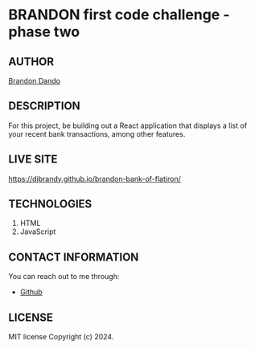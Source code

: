
# BRANDON first code challenge - phase two
## AUTHOR
[Brandon Dando](https://github.com/djBrandy)

## DESCRIPTION
For this project, be building out a React application that displays a list of your recent bank transactions, among other features.

## LIVE SITE
https://djbrandy.github.io/brandon-bank-of-flatiron/

## TECHNOLOGIES
1. HTML
2. JavaScript

## CONTACT INFORMATION
You can reach out to me through:
- [Github](https://github.com/djBrandy)

## LICENSE
MIT license
Copyright (c) 2024.

